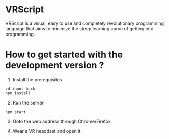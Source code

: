 # VRScript

VRScript is a visual, easy to use and completely revolutionary programming language that aims to minimize the steep learning curve of getting into programming.


# How to get started with the development version ?

1. Install the prerequisites

```git clone https://github.com/satyamtg/inout-hack.git
cd inout-hack
npm install
```

2. Run the server

`npm start`

3. Goto the web address through Chrome/Firefox.

4. Wear a VR headdset and open it.
